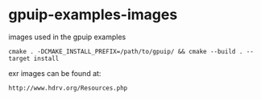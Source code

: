 gpuip-examples-images
=====================

images used in the gpuip examples

```
cmake . -DCMAKE_INSTALL_PREFIX=/path/to/gpuip/ && cmake --build . --target install
```

exr images can be found at:
```
http://www.hdrv.org/Resources.php
```

